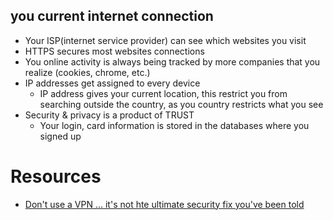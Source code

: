 ## you current internet connection
- Your ISP(internet service provider) can see which websites you visit 
- HTTPS secures most websites connections
- You online activity is always being tracked by more companies that you realize (cookies, chrome, etc.)
- IP addresses get assigned to every device
    - IP address gives your current location, this restrict you from searching outside the country, 
      as you country restricts what you see
- Security & privacy is a product of TRUST
    - Your login, card information is stored in the databases where you signed up

# Resources
- [Don't use a VPN ... it's not hte ultimate security fix you've been told](https://www.youtube.com/watch?v=8x1BJCKwqpI&t=323s)
